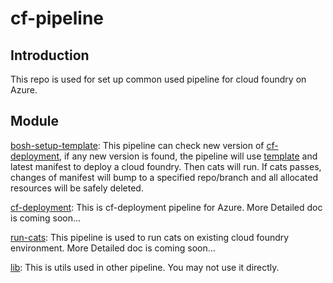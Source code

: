 # cf-pipeline

## Introduction
This repo is used for set up common used pipeline for cloud foundry on Azure.

## Module
[bosh-setup-template](https://github.com/CloudFoundryOnAzure/cf-pipeline/tree/master/bosh-setup-template): This pipeline can check new version of [cf-deployment](https://github.com/cloudfoundry/cf-deployment), if any new version is found, the pipeline will use [template](https://github.com/Azure/azure-quickstart-templates/tree/master/bosh-setup) and latest manifest to deploy a cloud foundry. Then cats will run. If cats passes, changes of manifest will bump to a specified repo/branch and all allocated resources will be safely deleted.

[cf-deployment](https://github.com/CloudFoundryOnAzure/cf-pipeline/tree/master/cf-deployment): This is cf-deployment pipeline for Azure. More Detailed doc is coming soon...

[run-cats](https://github.com/CloudFoundryOnAzure/cf-pipeline/tree/master/run-cats): This pipeline is used to run cats on existing cloud foundry environment. More Detailed doc is coming soon...

[lib](https://github.com/CloudFoundryOnAzure/cf-pipeline/tree/master/lib): This is utils used in other pipeline. You may not use it directly.
